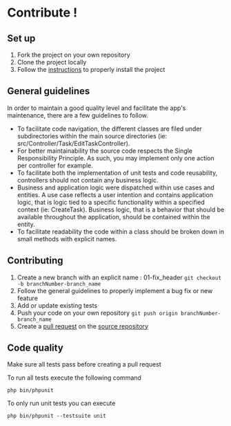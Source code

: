 # Contribute !

## Set up 

1. Fork the project on your own repository
2. Clone the project locally
3. Follow the [instructions](https://github.com/Dzov/TodoCo/blob/master/README.md) to properly install the project

## General guidelines 

In order to maintain a good quality level and facilitate the app's maintenance, there are a few guidelines to follow. 

- To facilitate code navigation, the different classes are filed under subdirectories within the main source directories (ie: src/Controller/Task/EditTaskController).
- For better maintainability the source code respects the Single Responsibility Principle. As such, you may implement only one action per controller for example.
- To facilitate both the implementation of unit tests and code reusability, controllers should not contain any business logic.
- Business and application logic were dispatched within use cases and entities. A use case reflects a user intention and contains application logic, that is logic tied to a specific functionality within a specified context (ie: CreateTask). Business logic, that is a behavior that should be available throughout the application, should be contained within the entity.
- To facilitate readability the code within a class should be broken down in small methods with explicit names. 
 

## Contributing
1. Create a new branch with an explicit name : 01-fix_header
``` git checkout -b branchNumber-branch_name ```
2. Follow the general guidelines to properly implement a bug fix or new feature
3. Add or update existing tests
4. Push your code on your own repository 
``` git push origin branchNumber-branch_name ```
5. Create a [pull request](https://help.github.com/en/articles/creating-a-pull-request-from-a-fork) on the [source repository](https://github.com/Dzov/TodoCo/compare?expand=1)

## Code quality 
Make sure all tests pass before creating a pull request 

To run all tests execute the following command
 
``` php bin/phpunit ```

To only run unit tests you can execute
 
``` php bin/phpunit --testsuite unit ```


